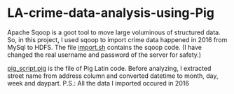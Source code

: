 # LA-crime-data-analysis-using-Pig
Apache Sqoop is a goot tool to move large voluminous of structured data. So, in this project, I used sqoop to import crime data happened in 2016 from MySql to HDFS. The file [import.sh](https://github.com/Lanwei02/LA-crime-data-analysis-using-Pig/blob/master/import.sh) contains the sqoop code. (I have changed the real username and password of the server for safety.)

[pig_script.pig](https://github.com/Lanwei02/LA-crime-data-analysis-using-Pig/blob/master/pig_script.pig) is the file of Pig Latin code. Before analyzing, I extracted street name from address column and converted datetime to month, day, week and daypart.
P.S.: All the data I imported occured in 2016
